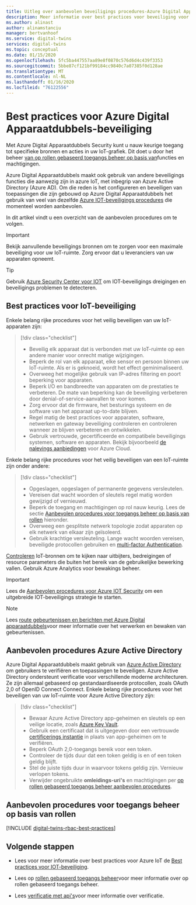 ```yaml
---
title: Uitleg over aanbevolen beveiligings procedures-Azure Digital Apparaatdubbels | Microsoft Docs
description: Meer informatie over best practices voor beveiliging voor Azure Digital Apparaatdubbels en de Internet of Things.
ms.author: alinast
author: alinamstanciu
manager: bertvanhoof
ms.service: digital-twins
services: digital-twins
ms.topic: conceptual
ms.date: 01/15/2020
ms.openlocfilehash: 5fc5ba447557aa89e8f0870c576d6d4c439f3353
ms.sourcegitcommit: 5bbe87cf121bf99184cc9840c7a07385f0d128ae
ms.translationtype: MT
ms.contentlocale: nl-NL
ms.lasthandoff: 01/16/2020
ms.locfileid: "76122556"
---
```

# <a name="azure-digital-twins-security-best-practices"></a>Best practices voor Azure Digital Apparaatdubbels-beveiliging

Met Azure Digital Apparaatdubbels Security kunt u nauw keurige toegang tot specifieke bronnen en acties in uw IoT-grafiek. Dit doet u door het beheer [van op rollen gebaseerd toegangs beheer op basis van](./security-role-based-access-control.md)functies en machtigingen.

Azure Digital Apparaatdubbels maakt ook gebruik van andere beveiligings functies die aanwezig zijn in azure IoT, met inbegrip van Azure Active Directory (Azure AD). Om die reden is het configureren en beveiligen van toepassingen die zijn gebouwd op Azure Digital Apparaatdubbels het gebruik van veel van dezelfde [Azure IOT-beveiligings procedures](../iot-fundamentals/iot-security-best-practices.md) die momenteel worden aanbevolen.

In dit artikel vindt u een overzicht van de aanbevolen procedures om te volgen.

> [!IMPORTANT]
> Bekijk aanvullende beveiligings bronnen om te zorgen voor een maximale beveiliging voor uw IoT-ruimte. Zorg ervoor dat u leveranciers van uw apparaten opneemt.

> [!TIP]
> Gebruik [Azure Security Center voor IOT](https://docs.microsoft.com/azure/asc-for-iot/) om IOT-beveiligings dreigingen en beveiligings problemen te detecteren.

## <a name="iot-security-best-practices"></a>Best practices voor IoT-beveiliging

Enkele belang rijke procedures voor het veilig beveiligen van uw IoT-apparaten zijn:

> [!div class="checklist"]
> * Beveilig elk apparaat dat is verbonden met uw IoT-ruimte op een andere manier voor onrecht matige wijzigingen.
> * Beperk de rol van elk apparaat, elke sensor en persoon binnen uw IoT-ruimte. Als er is geknoeid, wordt het effect geminimaliseerd.
> * Overweeg het mogelijke gebruik van IP-adres filtering en poort beperking voor apparaten.
> * Beperk I/O en bandbreedte van apparaten om de prestaties te verbeteren. De mate van beperking kan de beveiliging verbeteren door denial-of-service-aanvallen te voor komen.
> * Zorg ervoor dat de firmware, het besturings systeem en de software van het apparaat up-to-date blijven.
> * Regel matig de best practices voor apparaten, software, netwerken en gateway beveiliging controleren en controleren wanneer ze blijven verbeteren en ontwikkelen.
> * Gebruik vertrouwde, gecertificeerde en compatibele beveiligings systemen, software en apparaten. Bekijk bijvoorbeeld [de nalevings aanbiedingen](https://azure.microsoft.com/overview/trusted-cloud/compliance/) voor Azure Cloud.

Enkele belang rijke procedures voor het veilig beveiligen van een IoT-ruimte zijn onder andere:

> [!div class="checklist"]
> * Opgeslagen, opgeslagen of permanente gegevens versleutelen.
> * Vereisen dat wacht woorden of sleutels regel matig worden gewijzigd of vernieuwd.
> * Beperk de toegang en machtigingen op rol nauw keurig. Lees de sectie [Aanbevolen procedures voor toegangs beheer op basis van rollen](#role-based-access-control-best-practices) hieronder.
> * Overweeg een gesplitste netwerk topologie zodat apparaten op elk netwerk van elkaar zijn geïsoleerd.
> * Gebruik krachtige versleuteling. Lange wacht woorden vereisen, beveiligde protocollen gebruiken en [multi-factor Authentication](https://docs.microsoft.com/azure/active-directory/authentication/concept-mfa-howitworks).

[Controleren](./how-to-configure-monitoring.md) IoT-bronnen om te kijken naar uitbijters, bedreigingen of resource parameters die buiten het bereik van de gebruikelijke bewerking vallen. Gebruik Azure Analytics voor bewakings beheer.

> [!IMPORTANT]
> Lees de [Aanbevolen procedures voor Azure IOT Security](../iot-fundamentals/iot-security-best-practices.md) om een uitgebreide IOT-beveiligings strategie te starten.

> [!NOTE]
> Lees [route gebeurtenissen en berichten met Azure Digital apparaatdubbels](./concepts-events-routing.md)voor meer informatie over het verwerken en bewaken van gebeurtenissen.

## <a name="azure-active-directory-best-practices"></a>Aanbevolen procedures Azure Active Directory

Azure Digital Apparaatdubbels maakt gebruik van [Azure Active Directory](https://docs.microsoft.com/azure/active-directory/authentication/) om gebruikers te verifiëren en toepassingen te beveiligen. Azure Active Directory ondersteunt verificatie voor verschillende moderne architecturen. Ze zijn allemaal gebaseerd op gestandaardiseerde protocollen, zoals OAuth 2,0 of OpenID Connect Connect. Enkele belang rijke procedures voor het beveiligen van uw IoT-ruimte voor Azure Active Directory zijn:

> [!div class="checklist"]
> * Bewaar Azure Active Directory app-geheimen en sleutels op een veilige locatie, zoals [Azure Key Vault](https://azure.microsoft.com/services/key-vault/).
> * Gebruik een certificaat dat is uitgegeven door een vertrouwde [certificerings instantie](../active-directory/authentication/active-directory-certificate-based-authentication-get-started.md) in plaats van app-geheimen om te verifiëren.
> * Beperk OAuth 2,0-toegangs bereik voor een token.
> * Controleer de tijds duur dat een token geldig is en of een token geldig blijft.
> * Stel de juiste tijds duur in waarvoor tokens geldig zijn. Vernieuw verlopen tokens.
> * Verwijder ongebruikte **omleidings-uri's** en machtigingen per [op rollen gebaseerd toegangs beheer aanbevolen procedures](#role-based-access-control-best-practices).

## <a name="role-based-access-control-best-practices"></a>Aanbevolen procedures voor toegangs beheer op basis van rollen

[!INCLUDE [digital-twins-rbac-best-practices](../../includes/digital-twins-rbac-best-practices.md)]

## <a name="next-steps"></a>Volgende stappen

* Lees voor meer informatie over best practices voor Azure IoT de [Best practices voor IOT-beveiliging](../iot-fundamentals/iot-security-best-practices.md).

* Lees op [rollen gebaseerd toegangs beheer](./security-role-based-access-control.md)voor meer informatie over op rollen gebaseerd toegangs beheer.

* Lees [verificatie met api's](./security-authenticating-apis.md)voor meer informatie over verificatie.
